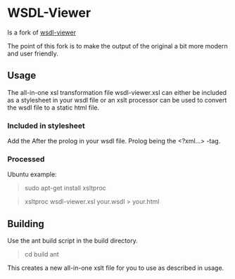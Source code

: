 WSDL-Viewer
===========

Is a fork of [wsdl-viewer](http://tomi.vanek.sk/index.php?page=wsdl-viewer)

The point of this fork is to make the output of the original a bit more modern
and user friendly.

Usage
-----

The all-in-one xsl transformation file wsdl-viewer.xsl can either be
included as a stylesheet in your wsdl file or an xslt processor can be used to
convert the wsdl file to a static html file. 

### Included in stylesheet ###

Add the <?xml-stylesheet type="text/xsl" href="wsdl-viewer.xsl"?>
After the prolog in your wsdl file. Prolog being the <?xml...> -tag.


### Processed ###

Ubuntu example:
> sudo apt-get install xsltproc

> xsltproc wsdl-viewer.xsl your.wsdl > your.html


Building
--------

Use the ant build script in the build directory.

> cd build
> ant

This creates a new all-in-one xslt file for you to use as described in usage.
